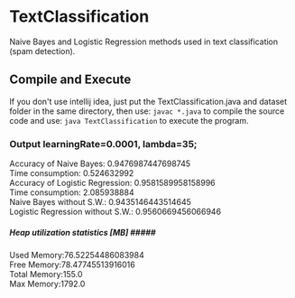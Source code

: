 # TextClassification
Naive Bayes and Logistic Regression methods used in text classification (spam detection).
## Compile and Execute
If you don't use intellij idea, just put the TextClassification.java and dataset folder in the same directory, then use: 
 `javac *.java` 
 to compile the source code and use: 
 `java TextClassification`
 to execute the program.<br/>
 ### Output learningRate=0.0001, lambda=35;
  Accuracy of Naive Bayes: 0.9476987447698745<br/>
  Time consumption: 0.524632992<br/>
  Accuracy of Logistic Regression: 0.9581589958158996<br/>
  Time consumption: 2.085938884<br/>
  Naive Bayes without S.W.: 0.9435146443514645<br/>
  Logistic Regression without S.W.: 0.9560669456066946<br/>
  ##### Heap utilization statistics [MB] #####<br/>
  Used Memory:76.52254486083984<br/>
  Free Memory:78.47745513916016<br/>
  Total Memory:155.0<br/>
  Max Memory:1792.0<br/>

